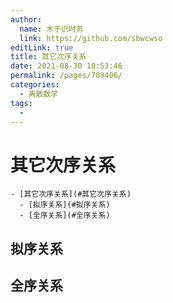 ```yaml
---
author: 
  name: 木子识时务
  link: https://github.com/sbwcwso
editLink: true
title: 其它次序关系
date: 2021-08-30 10:53:46
permalink: /pages/709406/
categories: 
  - 离散数学
tags: 
  - 
---
```


# 其它次序关系

```markmap
- [其它次序关系](#其它次序关系)
  - [拟序关系](#拟序关系)
  - [全序关系](#全序关系)
```

## 拟序关系

## 全序关系
